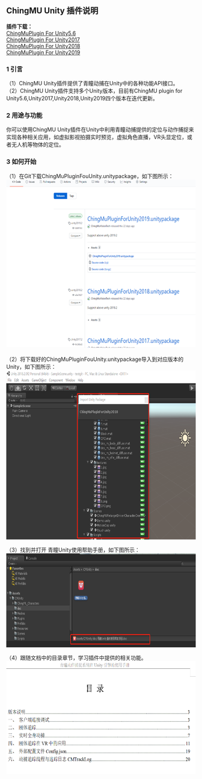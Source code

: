 ## ChingMU Unity 插件说明

**插件下载：**    
[ChingMuPlugin For Unity5.6](https://github.com/ChingMuVisionTech/ChingMuUnitySDKs/releases/download/Unity5.6.3/ChingMuPluginForUnity5.6.3.unitypackage)   
[ChingMuPlugin For Unity2017](https://github.com/ChingMuVisionTech/ChingMuUnitySDKs/releases/download/Unity2017.2/ChingMuPluginForUnity2017.2.unitypackage)      
[ChingMuPlugin For Unity2018](https://github.com/ChingMuVisionTech/ChingMuUnitySDKs/releases/download/unity2018.2/ChingMuPluginForUnity2018.2.unitypackage)      
[ChingMuPlugin For Unity2019](https://github.com/ChingMuVisionTech/ChingMuUnitySDKs/releases/download/unity2019.2/ChingMuPluginForUnity2019.2.unitypackage)

### 1 引言

（1）ChingMU Unity插件提供了青瞳动捕在Unity中的各种功能API接口。<br>
（2）ChingMU Unity插件支持多个Unity版本，目前有ChingMU plugin for Unity5.6,Unity2017,Unity2018,Unity2019四个版本在迭代更新。

### 2 用途与功能

你可以使用ChingMU Unity插件在Unity中利用青瞳动捕提供的定位与动作捕捉来实现各种相关应用，如虚拟影视拍摄实时预览，虚拟角色直播，VR头显定位，或者无人机等物体的定位。

### 3 如何开始

（1）在Git下载ChingMuPluginFouUnity.unitypackage，如下图所示：<br>
<img src="./images/UnityPlugin_description_01.png" width="685px" height="450px" title="下载插件"/><br>

（2）将下载好的ChingMuPluginFouUnity.unitypackage导入到对应版本的Unity，如下图所示：<br>
<img src="./images/UnityPlugin_description_02.png" width="700px" height="450px" title="导入插件"/><br>

（3）找到并打开 青瞳Unity使用帮助手册，如下图所示：<br>
<img src="./images/UnityPlugin_description_03.png" width="700px" height="250px" title="打开插件使用帮助文档"/><br>

（4）跟随文档中的目录章节，学习插件中提供的相关功能。<br>
<img src="./images/UnityPlugin_description_04.png" width="700px" height="300px" title="文档中的目录"/><br>
